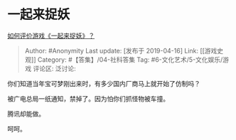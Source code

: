# 一起来捉妖
[如何评价游戏《一起来捉妖》？](https://www.zhihu.com/question/319669755/answer/652570642)

> Author: #Anonymity
> Last update: [发布于 2019-04-16]
> Link: [[游戏史观]]
> Category: #【答集】/04-社科答集
> Tag: #6-文化艺术/5-文化娱乐/游戏
> 评论区:
> 泛讨论:

你们知道当年宝可梦刚出来时，有多少国内厂商马上就开始了仿制吗？

被广电总局一纸通知，禁掉了。因为怕你们抓怪物被车撞。

腾讯却能做。

呵呵。
